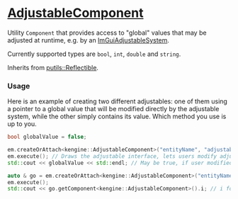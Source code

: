 # [AdjustableComponent](AdjustableComponent.hpp)

Utility `Component` that provides access to "global" values that may be adjusted at runtime, e.g. by an [ImGuiAdjustableSystem](../systems/ImGuiAdjustableSystem.md).

Currently supported types are `bool`, `int`, `double` and `string`.

Inherits from [putils::Reflectible](https://github.com/phiste/putils/blob/master/reflection/Reflectible.md).

### Usage

Here is an example of creating two different adjustables: one of them using a pointer to a global value that will be modified directly by the adjustable system, while the other simply contains its value. Which method you use is up to you.

```c++
bool globalValue = false;

em.createOrAttach<kengine::AdjustableComponent>("entityName", "adjustableValueName", &globalValue); // Adjustable will point to globalValue
em.execute(); // Draws the adjustable interface, lets users modify adjustable
std::cout << globalValue << std::endl; // May be true, if user modified it

auto & go = em.createOrAttach<kengine::AdjustableComponent>("entityName2", "adjustableValueName2", 42); // Adjustable value will be held in component, set to 42
em.execute();
std::cout << go.getComponent<kengine::AdjustableComponent>().i; // i for int
```
